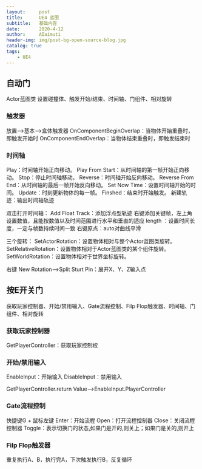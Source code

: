 ```yaml
---
layout:     post
title:      UE4 蓝图
subtitle:   基础内容
date:       2020-4-12
author:     AIaimuti
header-img: img/post-bg-open-source-blog.jpg
catalog: true
tags:
    - UE4 
---
```



## 自动门
Actor蓝图类
设置碰撞体、触发开始/结束、时间轴、门组件、相对旋转
### 触发器
放置-->基本-->盒体触发器
OnComponentBeginOverlap：当物体开始重叠时，即触发开始时
OnComponentEndOverlap：当物体结束重叠时，即触发结束时

### 时间轴
Play：时间轴开始正向移动。
Play From Start：从时间轴的第一帧开始正向移动。
Stop：停止时间轴移动。
Reverse：时间轴开始反向移动。
Reverse From End：从时间轴的最后一帧开始反向移动。
Set Now Time：设置时间轴开始的时间。
Update：时刻更新物体的每一帧。
Finshed：结束时开始触发。
新建轨迹：输出时间轴轨迹

双击打开时间轴：
Add Float Track：添加浮点型轨迹
右键添加关键帧，左上角设置数值，且能按数值以及时间范围进行水平和垂直的适应
length ：设置时间长度，一定与帧数持续时间一致
右键原点：auto对曲线平滑

三个旋转：
SetActorRotation：设置物体相对与整个Actor蓝图类旋转。
SetRelativeRotation：设置物体相对于Actor蓝图类的某个组件旋转。
SetWorldRotation：设置物体相对于世界坐标旋转。

右键 New Rotation-->Split Sturt Pin：展开X、Y、Z输入点

## 按E开关门
获取玩家控制器、开始/禁用输入、Gate流程控制、Filp Flop触发器、时间轴、门组件、相对旋转
### 获取玩家控制器
GetPlayerController：获取玩家控制权

### 开始/禁用输入
EnableInput：开始输入
DisableInput：禁用输入



GetPlayerController.return Value-->EnableInput.PlayerController

### Gate流程控制
快捷键G + 鼠标左键
Enter：开始流程
Open：打开流程控制器
Close：关闭流程控制器
Toggle：表示切换门的状态,如果门是开的,则关上；如果门是关的,则开上

### Filp Flop触发器
重复执行A、B，执行完A，下次触发执行B，反复循环


